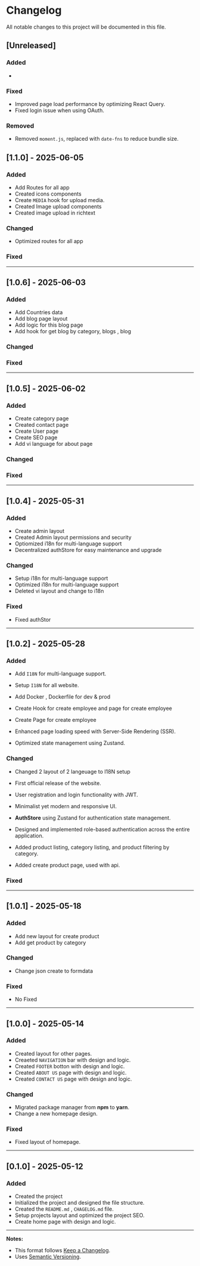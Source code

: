 # Changelog

All notable changes to this project will be documented in this file.

## [Unreleased]

### Added

-

### Fixed

- Improved page load performance by optimizing React Query.
- Fixed login issue when using OAuth.

### Removed

- Removed `moment.js`, replaced with `date-fns` to reduce bundle size.

## [1.1.0] - 2025-06-05

### Added

- Add Routes for all app
- Created icons components
- Create `MEDIA` hook for upload media.
- Created Image upload components
- Created image upload in richtext

### Changed

- Optimized routes for all app

### Fixed

---

## [1.0.6] - 2025-06-03

### Added

- Add Countries data
- Add blog page layout
- Add logic for this blog page
- Add hook for get blog by category, blogs , blog

### Changed

### Fixed

---

## [1.0.5] - 2025-06-02

### Added

- Create category page
- Created contact page
- Create User page
- Create SEO page
- Add vi language for about page

### Changed

### Fixed

---

## [1.0.4] - 2025-05-31

### Added

- Create admin layout
- Created Admin layout permissions and security
- Optiomized i18n for multi-language support
- Decentralized authStore for easy maintenance and upgrade

### Changed

- Setup i18n for multi-language support
- Optimized i18n for multi-language support
- Deleted vi layout and change to i18n

### Fixed

- Fixed authStor

---

## [1.0.2] - 2025-05-28

### Added

- Add `I18N` for multi-language support.
- Setup `I18N` for all website.

- Add Docker , Dockerfile for dev & prod
- Create Hook for create employee and page for create employee
- Create Page for create employee
- Enhanced page loading speed with Server-Side Rendering (SSR).
- Optimized state management using Zustand.

### Changed

- Changed 2 layout of 2 langeuage to I18N setup

- First official release of the website.
- User registration and login functionality with JWT.
- Minimalist yet modern and responsive UI.
- **AuthStore** using Zustand for authentication state management.
- Designed and implemented role-based authentication across the entire application.
- Added product listing, category listing, and product filtering by category.
- Added create product page, used with api.

### Fixed

---

## [1.0.1] - 2025-05-18

### Added

- Add new layout for create product
- Add get product by category

### Changed

- Change json create to formdata

### Fixed

- No Fixed

---

## [1.0.0] - 2025-05-14

### Added

- Created layout for other pages.
- Creaeted `NAVIGATION` bar with design and logic.
- Created `FOOTER` botton with design and logic.
- Created `ABOUT US` page with design and logic.
- Created `CONTACT US` page with design and logic.

### Changed

- Migrated package manager from **npm** to **yarn**.
- Change a new homepage design.

### Fixed

- Fixed layout of homepage.

---

## [0.1.0] - 2025-05-12

### Added

- Created the project
- Initialized the project and designed the file structure.
- Created the `README.md` , `CHAGELOG.md` file.
- Setup projects layout and optimized the project SEO.
- Create home page with design and logic.

---

**Notes:**

- This format follows [Keep a Changelog](https://keepachangelog.com/).
- Uses [Semantic Versioning](https://semver.org/).
